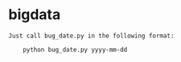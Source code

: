 # bigdata

    Just call bug_date.py in the following format:

        python bug_date.py yyyy-mm-dd